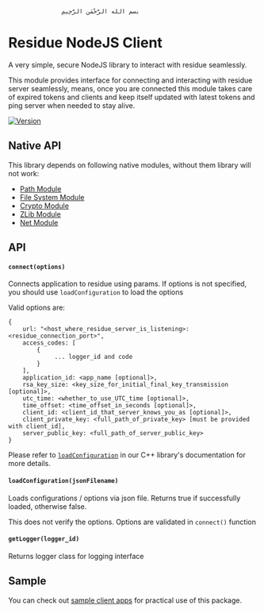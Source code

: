                    ‫بسم الله الرَّحْمَنِ الرَّحِيمِ

# Residue NodeJS Client
A very simple, secure NodeJS library to interact with residue seamlessly.

This module provides interface for connecting and interacting with residue server seamlessly, means, once you are connected this module takes care of expired tokens and clients and keep itself updated with latest tokens and ping server when needed to stay alive.

[![Version](https://img.shields.io/npm/v/residue.svg)](https://www.npmjs.com/package/residue)

## Native API
This library depends on following native modules, without them library will not work:

 * [Path Module](https://nodejs.org/api/path.html)
 * [File System Module](https://nodejs.org/api/fs.html)
 * [Crypto Module](https://nodejs.org/api/crypto.html)
 * [ZLib Module](https://nodejs.org/api/zlib.html)
 * [Net Module](https://nodejs.org/api/net.html)

## API
#### `connect(options)`
Connects application to residue using params. If options is not specified, you should use `loadConfiguration` to load the options

Valid options are:

```
{
    url: "<host_where_residue_server_is_listening>:<residue_connection_port>",
    access_codes: [
        {
             ... logger_id and code
        }
    ],
    application_id: <app_name [optional]>,
    rsa_key_size: <key_size_for_initial_final_key_transmission [optional]>,
    utc_time: <whether_to_use_UTC_time [optional]>,
    time_offset: <time_offset_in_seconds [optional]>,
    client_id: <client_id_that_server_knows_you_as [optional]>,
    client_private_key: <full_path_of_private_key> [must be provided with client_id],
    server_public_key: <full_path_of_server_public_key>
}
```

Please refer to [`loadConfiguration`](https://muflihun.github.io/residue/docs/class_residue.html#a8292657c93a775b6cbf22c6d4f1166f4) in our C++ library's documentation for more details.

#### `loadConfiguration(jsonFilename)`
Loads configurations / options via json file. Returns true if successfully loaded, otherwise false.

This does not verify the options. Options are validated in `connect()` function

#### `getLogger(logger_id)`
Returns logger class for logging interface

## Sample
You can check out [sample client apps](https://github.com/muflihun/residue-node/blob/master/samples) for practical use of this package.
